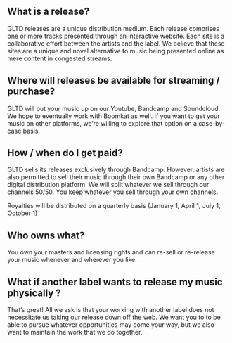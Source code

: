 ## What is a release?

GLTD releases are a unique distribution medium. Each release comprises one or more tracks presented through an interactive website. Each site is a collaborative effort between the artists and the label. We believe that these sites are a unique and novel alternative to music being presented online as mere content in congested streams.

## Where will releases be available for streaming / purchase?

GLTD will put your music up on our Youtube, Bandcamp and Soundcloud.  We hope to eventually work with Boomkat as well. If you want to get your music on other platforms, we’re willing to explore that option on a case-by-case basis.

## How / when do I get paid?

GLTD sells its releases exclusively through Bandcamp. However, artists are also permitted to sell their music through their own Bandcamp or any other digital distribution platform. We will split whatever we sell through our channels 50/50. You keep whatever you sell through your own channels.

Royalties will be distributed on a quarterly basis (January 1, April 1, July 1, October 1)

## Who owns what?

You own your masters and licensing rights and can re-sell or re-release your music whenever and wherever you like.

## What if another label wants to release my music physically ?

That’s great! All we ask is that your working with another label does not necessitate us taking our release down off the web.  We want you to to be able to pursue whatever opportunities may come your way, but we also want to maintain the work that we do together.


